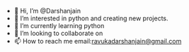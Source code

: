 - 👋 Hi, I’m @Darshanjain
- 👀 I’m interested in python and creating new projects.
- 🌱 I’m currently learning python
- 💞️ I’m looking to collaborate on 
- 📫 How to reach me email:ravukadarshanjain@gmail.com

